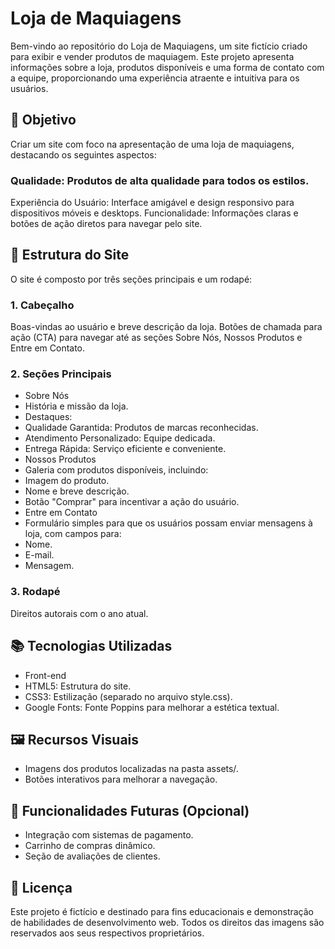 # Loja de Maquiagens
Bem-vindo ao repositório do Loja de Maquiagens, um site fictício criado para exibir e vender produtos de maquiagem. Este projeto apresenta informações sobre a loja, produtos disponíveis e uma forma de contato com a equipe, proporcionando uma experiência atraente e intuitiva para os usuários.

## 🎯 Objetivo
Criar um site com foco na apresentação de uma loja de maquiagens, destacando os seguintes aspectos:

### Qualidade: Produtos de alta qualidade para todos os estilos.
Experiência do Usuário: Interface amigável e design responsivo para dispositivos móveis e desktops.
Funcionalidade: Informações claras e botões de ação diretos para navegar pelo site.
## 📂 Estrutura do Site
O site é composto por três seções principais e um rodapé:

### 1. Cabeçalho
Boas-vindas ao usuário e breve descrição da loja.
Botões de chamada para ação (CTA) para navegar até as seções Sobre Nós, Nossos Produtos e Entre em Contato.
### 2. Seções Principais
* Sobre Nós
* História e missão da loja.
* Destaques:
* Qualidade Garantida: Produtos de marcas reconhecidas.
* Atendimento Personalizado: Equipe dedicada.
* Entrega Rápida: Serviço eficiente e conveniente.
* Nossos Produtos
* Galeria com produtos disponíveis, incluindo:
* Imagem do produto.
* Nome e breve descrição.
* Botão "Comprar" para incentivar a ação do usuário.
* Entre em Contato
* Formulário simples para que os usuários possam enviar mensagens à loja, com campos para:
* Nome.
* E-mail.
* Mensagem.
### 3. Rodapé
Direitos autorais com o ano atual.
## 📚 Tecnologias Utilizadas
* Front-end
* HTML5: Estrutura do site.
* CSS3: Estilização (separado no arquivo style.css).
* Google Fonts: Fonte Poppins para melhorar a estética textual.
## 🖼️ Recursos Visuais
* Imagens dos produtos localizadas na pasta assets/.
* Botões interativos para melhorar a navegação.
## 🚀 Funcionalidades Futuras (Opcional)
* Integração com sistemas de pagamento.
* Carrinho de compras dinâmico.
* Seção de avaliações de clientes.
## 📄 Licença
Este projeto é fictício e destinado para fins educacionais e demonstração de habilidades de desenvolvimento web. Todos os direitos das imagens são reservados aos seus respectivos proprietários.
